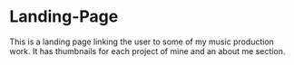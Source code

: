 # Landing-Page

This is a landing page linking the user to some of my music production work.
It has thumbnails for each project of mine and an about me section.
